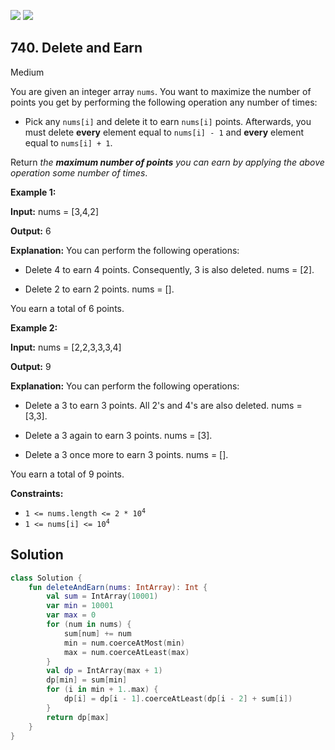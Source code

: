 [![](https://img.shields.io/github/stars/javadev/LeetCode-in-Kotlin?label=Stars&style=flat-square)](https://github.com/javadev/LeetCode-in-Kotlin)
[![](https://img.shields.io/github/forks/javadev/LeetCode-in-Kotlin?label=Fork%20me%20on%20GitHub%20&style=flat-square)](https://github.com/javadev/LeetCode-in-Kotlin/fork)

## 740\. Delete and Earn

Medium

You are given an integer array `nums`. You want to maximize the number of points you get by performing the following operation any number of times:

*   Pick any `nums[i]` and delete it to earn `nums[i]` points. Afterwards, you must delete **every** element equal to `nums[i] - 1` and **every** element equal to `nums[i] + 1`.

Return _the **maximum number of points** you can earn by applying the above operation some number of times_.

**Example 1:**

**Input:** nums = [3,4,2]

**Output:** 6

**Explanation:** You can perform the following operations:

- Delete 4 to earn 4 points. Consequently, 3 is also deleted. nums = [2].

- Delete 2 to earn 2 points. nums = [].

You earn a total of 6 points.

**Example 2:**

**Input:** nums = [2,2,3,3,3,4]

**Output:** 9

**Explanation:** You can perform the following operations:

- Delete a 3 to earn 3 points. All 2's and 4's are also deleted. nums = [3,3].

- Delete a 3 again to earn 3 points. nums = [3].

- Delete a 3 once more to earn 3 points. nums = [].

You earn a total of 9 points.

**Constraints:**

*   <code>1 <= nums.length <= 2 * 10<sup>4</sup></code>
*   <code>1 <= nums[i] <= 10<sup>4</sup></code>

## Solution

```kotlin
class Solution {
    fun deleteAndEarn(nums: IntArray): Int {
        val sum = IntArray(10001)
        var min = 10001
        var max = 0
        for (num in nums) {
            sum[num] += num
            min = num.coerceAtMost(min)
            max = num.coerceAtLeast(max)
        }
        val dp = IntArray(max + 1)
        dp[min] = sum[min]
        for (i in min + 1..max) {
            dp[i] = dp[i - 1].coerceAtLeast(dp[i - 2] + sum[i])
        }
        return dp[max]
    }
}
```